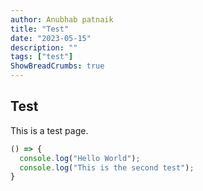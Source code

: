 ```yaml
---
author: Anubhab patnaik
title: "Test"
date: "2023-05-15"
description: ""
tags: ["test"]
ShowBreadCrumbs: true 
---
```


## Test

This is a test page.

```js
() => {
  console.log("Hello World");
  console.log("This is the second test");
}
```
